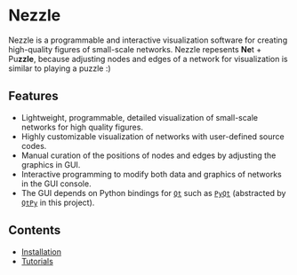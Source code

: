 # Nezzle

Nezzle is a programmable and interactive visualization software
for creating high-quality figures of small-scale networks.
Nezzle repesents **Ne**t + Pu**zzle**,
because adjusting nodes and edges of a network for visualization
is similar to playing a puzzle :)

  
## Features
- Lightweight, programmable, detailed visualization of small-scale networks for high quality figures.
- Highly customizable visualization of networks with user-defined source codes.
- Manual curation of the positions of nodes and edges by adjusting the graphics in GUI.
- Interactive programming to modify both data and graphics of networks in the GUI console.
- The GUI depends on Python bindings for [`Qt`](https://www.qt.io/)
  such as [`PyQt`](https://riverbankcomputing.com/software/pyqt)
  (abstracted by [`QtPy`](https://github.com/spyder-ide/qtpy) in this project).




## Contents
- [Installation](install.md)
- [Tutorials]()

